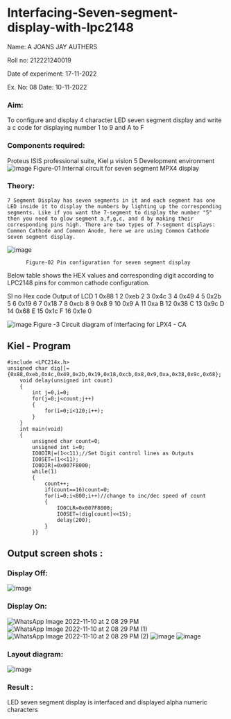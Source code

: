 # Interfacing-Seven-segment-display-with-lpc2148

Name: A JOANS JAY AUTHERS



Roll no: 212221240019


Date of experiment: 17-11-2022


Ex. No: 08
Date: 10-11-2022
 

### Aim: 
To configure and display 4 character LED seven segment display and write a c code for displaying number 1 to 9 and A to F 
### Components required:
Proteus ISIS professional suite, Kiel μ vision 5 Development environment 
 ![image](https://user-images.githubusercontent.com/36288975/201021692-efa39349-1a3c-4737-aadc-1843b954c78d.png)
Figure-01 Internal circuit for seven segment MPX4 display



### Theory: 
	7 Segment Display has seven segments in it and each segment has one LED inside it to display the numbers by lighting up the corresponding segments. Like if you want the 7-segment to display the number "5" then you need to glow segment a,f,g,c, and d by making their corresponding pins high. There are two types of 7-segment displays: Common Cathode and Common Anode, here we are using Common Cathode seven segment display.
   ![image](https://user-images.githubusercontent.com/36288975/201021740-565b47cd-26d8-4e54-a092-eef7a0a85278.png)
 
          Figure-02 Pin configuration for seven segment display  


Below table shows the HEX values and corresponding digit according to LPC2148 pins for common cathode configuration.



Sl no 	Hex code 	Output of LCD
1	0x88	1
2	0xeb	2
3	0x4c	3
4	0x49	4
5	0x2b	5
6	0x19	6
7	0x18	7
8	0xcb	8
9	0x8	9
10	0x9	A
11	0xa	B
12	0x38	C
13	0x9c	D
14	0x68	E
15	0x1c 	F
16	0x1e	0

 

![image](https://user-images.githubusercontent.com/36288975/201021930-7efe2b15-b0de-4d52-b87d-329fe6b91c89.png)
        Figure -3 Circuit diagram of interfacing for LPX4 - CA

## Kiel - Program 
```
#include <LPC214x.h>
unsigned char dig[]={0x88,0xeb,0x4c,0x49,0x2b,0x19,0x18,0xcb,0x8,0x9,0xa,0x38,0x9c,0x68};
	void delay(unsigned int count)
	{
		int j=0,i=0;
		for(j=0;j<count;j++)
		{
			for(i=0;i<120;i++);
		}
	}
	int main(void)
	{
		unsigned char count=0;
		unsigned int i=0;
		IO0DIR|=(1<<11);//Set Digit control lines as Outputs
		IO0SET=(1<<11);
		IO0DIR|=0x007F8000;
		while(1)
		{
			count++;
			if(count==16)count=0;
			for(i=0;i<800;i++)//change to inc/dec speed of count
			{
				IO0CLR=0x007F8000;
				IO0SET=(dig[count]<<15);
				delay(200);
			}
		}}
```



##  Output screen shots :

### Display Off:
![image](https://user-images.githubusercontent.com/94154683/201118909-a49e7b12-1446-416a-ade9-c9d8ab0ea417.png)

### Display On:
![WhatsApp Image 2022-11-10 at 2 08 29 PM](https://user-images.githubusercontent.com/94154683/201119566-442c72f2-993a-4758-a2a8-5d8606c798e6.jpeg)
![WhatsApp Image 2022-11-10 at 2 08 29 PM (1)](https://user-images.githubusercontent.com/94154683/201119557-3f1325d1-4cd1-43f5-84f9-37ea6c4d8908.jpeg)
![WhatsApp Image 2022-11-10 at 2 08 29 PM (2)](https://user-images.githubusercontent.com/94154683/201119578-d1f06c24-4983-4c37-872e-1cbbba1a4d96.jpeg)
![image](https://user-images.githubusercontent.com/94154683/201123968-008e4c6c-7e3d-4f3e-8960-9a671d79d3f4.png)
![image](https://user-images.githubusercontent.com/94154683/201124427-56af9914-4231-473b-a42d-6458624c9597.png)

### Layout diagram:
![image](https://user-images.githubusercontent.com/94154683/202348550-bdcea4a9-9541-4663-9379-356914d8ce89.png)


### Result :
LED seven segment display is interfaced and displayed alpha numeric characters 
